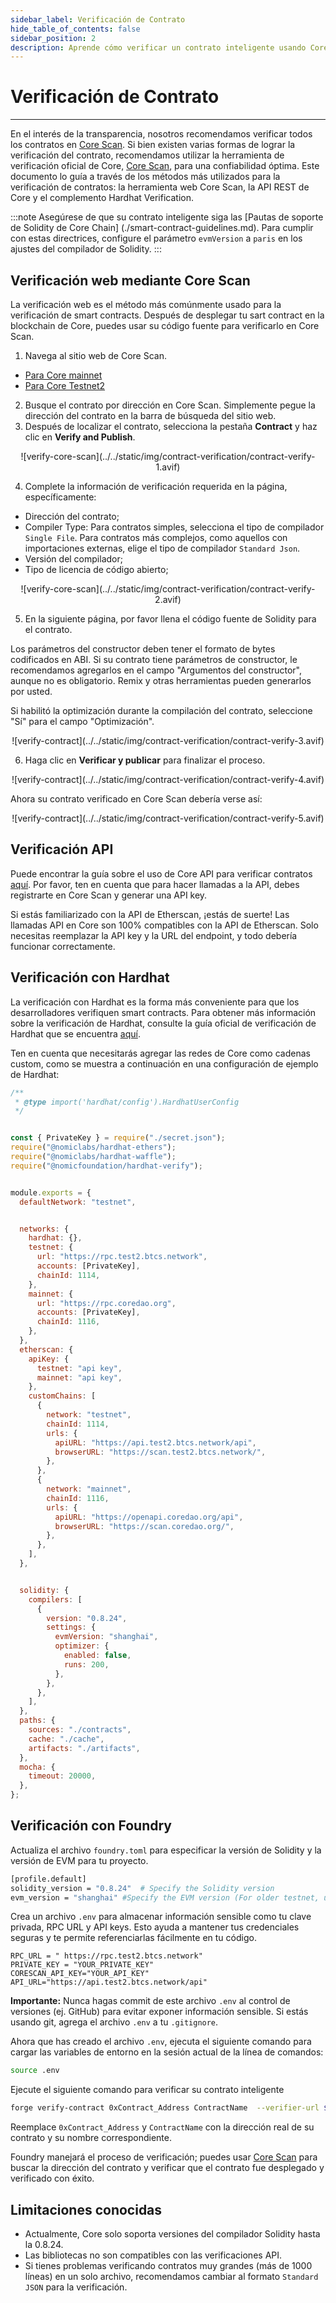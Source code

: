 ```yaml
---
sidebar_label: Verificación de Contrato
hide_table_of_contents: false
sidebar_position: 2
description: Aprende cómo verificar un contrato inteligente usando Core Scan
---
```


# Verificación de Contrato

---

En el interés de la transparencia, nosotros recomendamos verificar todos los contratos en [Core Scan](https://scan.coredao.org/). Si bien existen varias formas de lograr la verificación del contrato, recomendamos utilizar la herramienta de verificación oficial de Core, [Core Scan](https://scan.coredao.org/), para una confiabilidad óptima. Este documento lo guía a través de los métodos más utilizados para la verificación de contratos: la herramienta web Core Scan, la API REST de Core y el complemento Hardhat Verification.

:::note
Asegúrese de que su contrato inteligente siga las [Pautas de soporte de Solidity de Core Chain] (./smart-contract-guidelines.md). Para cumplir con estas directrices, configure el parámetro `evmVersion` a `paris` en los ajustes del compilador de Solidity.
:::

## Verificación web mediante Core Scan

La verificación web es el método más comúnmente usado para la verificación de smart contracts. Después de desplegar tu sart contract en la blockchain de Core, puedes usar su código fuente para verificarlo en Core Scan.

1. Navega al sitio web de Core Scan.

- [Para Core mainnet](https://scan.coredao.org/)
- [Para Core Testnet2](https://scan.test.btcs.network)

2. Busque el contrato por dirección en Core Scan. Simplemente pegue la dirección del contrato en la barra de búsqueda del sitio web.
3. Después de localizar el contrato, selecciona la pestaña **Contract** y haz clic en **Verify and Publish**.

<p align="center">
  ![verify-core-scan](../../static/img/contract-verification/contract-verify-1.avif)
</p>

4. Complete la información de verificación requerida en la página, específicamente:

- Dirección del contrato;
- Compiler Type: Para contratos simples, selecciona el tipo de compilador `Single File`. Para contratos más complejos, como aquellos con importaciones externas, elige el tipo de compilador `Standard Json`.
- Versión del compilador;
- Tipo de licencia de código abierto;

<p align="center">
![verify-core-scan](../../static/img/contract-verification/contract-verify-2.avif)
</p>

5. En la siguiente página, por favor llena el código fuente de Solidity para el contrato.

Los parámetros del constructor deben tener el formato de bytes codificados en ABI. Si su contrato tiene parámetros de constructor, le recomendamos agregarlos en el campo "Argumentos del constructor", aunque no es obligatorio. Remix y otras herramientas pueden generarlos por usted.

Si habilitó la optimización durante la compilación del contrato, seleccione "Sí" para el campo "Optimización".

<p align="center">
![verify-contract](../../static/img/contract-verification/contract-verify-3.avif)
</p>

6. Haga clic en **Verificar y publicar** para finalizar el proceso.

<p align="center">
![verify-contract](../../static/img/contract-verification/contract-verify-4.avif)
</p>

Ahora su contrato verificado en Core Scan debería verse así:

<p align="center">
![verify-contract](../../static/img/contract-verification/contract-verify-5.avif)
</p>

## Verificación API

Puede encontrar la guía sobre el uso de Core API para verificar contratos [aquí](https://docs.coredao.org/docs/api/api-documents/contracts). Por favor, ten en cuenta que para hacer llamadas a la API, debes registrarte en Core Scan y generar una API key.

Si estás familiarizado con la API de Etherscan, ¡estás de suerte! Las llamadas API en Core son 100% compatibles con la API de Etherscan. Solo necesitas reemplazar la API key y la URL del endpoint, y todo debería funcionar correctamente.

## Verificación con Hardhat

La verificación con Hardhat es la forma más conveniente para que los desarrolladores verifiquen smart contracts. Para obtener más información sobre la verificación de Hardhat, consulte la guía oficial de verificación de Hardhat que se encuentra [aquí](https://hardhat.org/hardhat-runner/plugins/nomicfoundation-hardhat-verify).

Ten en cuenta que necesitarás agregar las redes de Core como cadenas custom, como se muestra a continuación en una configuración de ejemplo de Hardhat:

```javascript
/**
 * @type import('hardhat/config').HardhatUserConfig
 */


const { PrivateKey } = require("./secret.json");
require("@nomiclabs/hardhat-ethers");
require("@nomiclabs/hardhat-waffle");
require("@nomicfoundation/hardhat-verify");


module.exports = {
  defaultNetwork: "testnet",


  networks: {
    hardhat: {},
    testnet: {
      url: "https://rpc.test2.btcs.network",
      accounts: [PrivateKey],
      chainId: 1114,
    },
    mainnet: {
      url: "https://rpc.coredao.org",
      accounts: [PrivateKey],
      chainId: 1116,
    },
  },
  etherscan: {
    apiKey: {
      testnet: "api key",
      mainnet: "api key",
    },
    customChains: [
      {
        network: "testnet",
        chainId: 1114,
        urls: {
          apiURL: "https://api.test2.btcs.network/api",
          browserURL: "https://scan.test2.btcs.network/",
        },
      },
      {
        network: "mainnet",
        chainId: 1116,
        urls: {
          apiURL: "https://openapi.coredao.org/api",
          browserURL: "https://scan.coredao.org/",
        },
      },
    ],
  },


  solidity: {
    compilers: [
      {
        version: "0.8.24",
        settings: {
          evmVersion: "shanghai",
          optimizer: {
            enabled: false,
            runs: 200,
          },
        },
      },
    ],
  },
  paths: {
    sources: "./contracts",
    cache: "./cache",
    artifacts: "./artifacts",
  },
  mocha: {
    timeout: 20000,
  },
};
```

## Verificación con Foundry

Actualiza el archivo `foundry.toml` para especificar la versión de Solidity y la versión de EVM para tu proyecto.

```bash
[profile.default]
solidity_version = "0.8.24"  # Specify the Solidity version
evm_version = "shanghai" #Specify the EVM version (For older testnet, use Paris as EVM version)
```

Crea un archivo `.env` para almacenar información sensible como tu clave privada, RPC URL y API keys. Esto ayuda a mantener tus credenciales seguras y te permite referenciarlas fácilmente en tu código.

```text
RPC_URL = " https://rpc.test2.btcs.network"
PRIVATE_KEY = "YOUR_PRIVATE_KEY"
CORESCAN_API_KEY="YOUR_API_KEY"
API_URL="https://api.test2.btcs.network/api"
```

**Importante:** Nunca hagas commit de este archivo `.env` al control de versiones (ej. GitHub) para evitar exponer información sensible. Si estás usando git, agrega el archivo `.env` a tu `.gitignore`.

Ahora que has creado el archivo `.env`, ejecuta el siguiente comando para cargar las variables de entorno en la sesión actual de la línea de comandos:

```bash
source .env
```

Ejecute el siguiente comando para verificar su contrato inteligente

```bash
forge verify-contract 0xContract_Address ContractName  --verifier-url $API_URL  --api-key $CORESCAN_API_KEY --watch
```

Reemplace `0xContract_Address` y `ContractName` con la dirección real de su contrato y su nombre correspondiente.

Foundry manejará el proceso de verificación; puedes usar [Core Scan](https://scan.test2.btcs.network/) para buscar la dirección del contrato y verificar que el contrato fue desplegado y verificado con éxito.

## Limitaciones conocidas

- Actualmente, Core solo soporta versiones del compilador Solidity hasta la 0.8.24.
- Las bibliotecas no son compatibles con las verificaciones API.
- Si tienes problemas verificando contratos muy grandes (más de 1000 líneas) en un solo archivo, recomendamos cambiar al formato `Standard JSON` para la verificación.